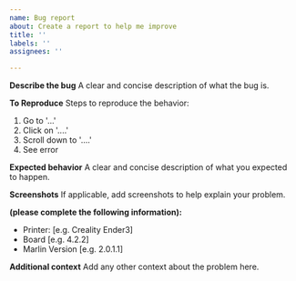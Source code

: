 ```yaml
---
name: Bug report
about: Create a report to help me improve
title: ''
labels: ''
assignees: ''

---
```


**Describe the bug**
A clear and concise description of what the bug is.

**To Reproduce**
Steps to reproduce the behavior:
1. Go to '...'
2. Click on '....'
3. Scroll down to '....'
4. See error

**Expected behavior**
A clear and concise description of what you expected to happen.

**Screenshots**
If applicable, add screenshots to help explain your problem.

**(please complete the following information):**
 - Printer: [e.g. Creality Ender3]
 - Board [e.g. 4.2.2]
 - Marlin Version [e.g. 2.0.1.1]


**Additional context**
Add any other context about the problem here.
